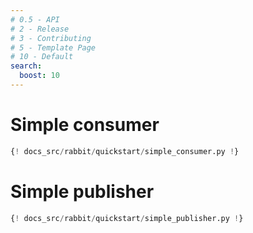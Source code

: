 ```yaml
---
# 0.5 - API
# 2 - Release
# 3 - Contributing
# 5 - Template Page
# 10 - Default
search:
  boost: 10
---
```


# Simple consumer

```python linenums="1"
{! docs_src/rabbit/quickstart/simple_consumer.py !}
```

# Simple publisher

```python linenums="1"
{! docs_src/rabbit/quickstart/simple_publisher.py !}
```

